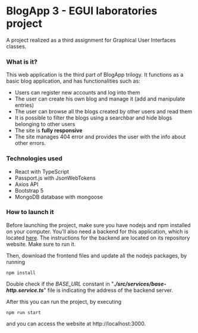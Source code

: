 # BlogApp 3 - EGUI laboratories project
A project realized as a third assignment for Graphical User Interfaces classes.

### What is it?
This web application is the third part of BlogApp trilogy.
It functions as a basic blog application, and has functionalities such as:
* Users can register new accounts and log into them
* The user can create his own blog and manage it (add and manipulate entries)
* The user can browse all the blogs created by other users and read them
* It is possible to filter the blogs using a searchbar and hide blogs belonging to other users
* The site is **fully responsive**
* The site manages 404 error and provides the user with the info about other errors.


### Technologies used

* React with TypeScript
* Passport.js with JsonWebTokens
* Axios API
* Bootstrap 5
* MongoDB database with mongoose


### How to launch it

Before launching the project, make sure you have nodejs and npm installed on your computer.
You'll also need a backend for this application, which is located [here](https://gitlab-stud.elka.pw.edu.pl/egui22l/Jakub_Radoslaw_Kliszko/egui22l-blogapp3-backend). The instructions for the backend are located on its repository website.
Make sure to run it.

Then, download the frontend files and update all the nodejs packages, by running

    npm install

Double check if the *BASE_URL* constant in "***./src/services/base-http.service.ts***" file is indicating the address of the backend server.

After this you can run the project, by executing

    npm run start

and you can access the website at http://localhost:3000.
